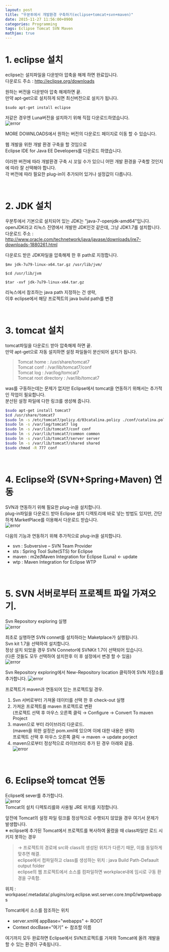 ```yaml
---
layout: post
title: "우분투에서 개발환경 구축하기(eclipse+tomcat+svn+maven)"
date: 2015-11-27 11:56:00+0900
categories: Programming
tags: Eclipse Tomcat SVN Maven
mathjax: true
---
```


# 1. eclipse 설치  
eclipse는 설치파일을 다운받아 압축을 해제 하면 완료입니다.  
다운로드 주소 : http://eclipse.org/downloads  

원하는 버전을 다운받아 압축 해제하면 끝.  
만약 apt-get으로 설치하게  되면 최신버전으로 설치가 됩니다.  
```shell
$sudo apt-get install eclipse
```

저같은 경우엔 Luna버전을 설치하기 위해 직접 다운로드하였습니다.  
![error](/resource/20151127/20151127-eclipse-install-1.png)

MORE DOWNLOADS에서 원하는 버전의 다운로드 페이지로 이동 할 수 있습니다.


웹 개발을 위한 개발 환경 구축을 할 것임으로  
Eclipse IDE for Java EE Developers를 다운로드 하였습니다.  

이러한 버전에 따라 개발환경 구축 시 꼬일 수가 있으니 어떤 개발 환경을 구축할 것인지에 따라 잘 선택해야 합니다.  
각 버전에 따라 필요한 plug-in이 추가되어 있거나 설정값이 다릅니다. 

<br>

# 2. JDK 설치  
우분투에서 기본으로 설치되어 있는 JDK는 "java-7-openjdk-amd64"입니다.  
openJDK라고 리눅스 진영에서 개발한 JDK인것 같은데, 그냥 JDK1.7를 설치합니다.  
다운로드 주소 : http://www.oracle.com/technetwork/java/javase/downloads/jre7-downloads-1880261.html  

다운로드 받은 JDK파일을 압축해제 한 후 path로 지정합니다.

```sehll
$mv jdk-7u79-linux-x64.tar.gz /usr/lib/jvm/

$cd /usr/lib/jvm

$tar -xvf jdk-7u79-linux-x64.tar.gz
```
리눅스에서 참조하는 java path 지정하는 건 생략,  
이후 eclipse에서 해당 프로젝트의 java bulid path를 변경

<br>

# 3. tomcat 설치  
tomcat파일을 다운로드 받아 압축해제 하면 끝.  
만약 apt-get으로 자동 설치하면 설정 파일들이 분산되어 설치가 됩니다.  
> Tomcat home : /usr/share/tomcat7  
Tomcat conf : /var/lib/tomcat7/conf  
Tomcat log : /var/log/tomcat7  
Tomcat root directory : /var/lib/tomcat7  

was를 구동하는데는 문제가 없지만 Eclipse에서 tomcat을 연동하기 위해서는 추가적인 작업이 필요합니다.  
분산된 설정 파일에 다한 링크를 생성해 줍니다.  

```bash
$sudo apt-get install tomcat7
$cd /usr/share/tomcat7
$sudo ln -s /etc/tomcat7/policy.d/03catalina.policy ./conf/catalina.policy
$sudo ln -s /var/log/tomcat7 log
$sudo ln -s /var/lib/tomcat7/conf conf
$sudo ln -s /var/lib/tomcat7/common common
$sudo ln -s /var/lib/tomcat7/server server
$sudo ln -s /var/lib/tomcat7/shared shared
$sudo chmod -R 777 conf
```

<br>

# 4. Eclipse와 (SVN+Spring+Maven) 연동  
SVN과 연동하기 위해 필요한 plug-in을 설치합니다.  
plug-in파일을 다운로드 받아 Eclipse 설치 디렉토리에 바로 넣는 방법도 있지만, 간단하게 MarketPlace를 이용해서 다운로드 받습니다.    
![error](/resource/20151127/20151127-eclipse-install-2.png)

다음의 기능과 연동하기 위해 추가적으로 plug-in을 설치합니다.  

- svn : Subversive – SVN Team Provider
- sts : Spring Tool Suite(STS) for Eclipse 
- maven :  m2e(Maven Integration for Eclipse (Luna) ← update
- wtp : Maven Integration for Eclipse WTP

<br>

# 5. SVN 서버로부터 프로젝트 파일 가져오기.  
Svn Repository exploring 실행  
![error](/resource/20151127/20151127-eclipse-install-3.png)

최초로 실행하면 SVN connet를 설치하라는 Maketplace가 실행됩니다.  
Svn kit 1.7을 선택하여 설치합니다.  
정상 설치 되었을 경우 SVN Connetor에 SVNKit 1.7이 선택되어 있습니다.  
(다른 것들도 모두 선택하여 설치한후 이 후 설정에서 변경 할 수 있음)  
![error](/resource/20151127/20151127-eclipse-install-4.png)


Svn Repository exploring에서 New-Repository location 클릭하여 SVN 저장소를 추가합니다.
![error](/resource/20151127/20151127-eclipse-install-5.png)  


프로젝트가 maven과 연동되어 있는 프로젝트일 경우.

> 
1) Svn 서버로부터 가져올 데이터를 선택 한 후 check-out 실행  
2) 가져온 프로젝트를 maven 프로젝트로 변환  
(프로젝트 선택 후 마우스 오른쪽 클릭 → Configure → Convert To maven Project
3) maven으로 부터 라이브러리 다운로드.  
    (maven을 위한 설정은 pom.xml에 있으며 이에 대한 내용은 생략)  
    프로젝트 선택 후 마우스 오른쪽 클릭 → maven → update porject  
4) maven으로부터 정상적으로 라이브러리 추가 된 경우 아래와 같음.  
![error](/resource/20151127/20151127-eclipse-install-6.png)

<br>

# 6. Eclipse와 tomcat 연동  
Eclipse에 sever를 추가합니다.  
![error](/resource/20151127/20151127-eclipse-install-7.png)  
Tomcat의 설치 디렉토리를와 사용될 JRE 위치를 지정합니다.  

앞전에 Tomcat의 설정 파일 링크를 정상적으로 수행되지 않았을 경우 여기서 문제가 발생합니다.  
※ eclipse에 추가된 Tomcat에서 프로젝트를 복사하여 올렸을 때 class파일만 로드 시키지 못하는 경우  
> → 프로젝트의 경로에 src와 class의 생성된 위치가 다른기 때문, 이를 동일하게 맞추면 해결.  
eclipse에서 컴파일하고 class를 생성하는 위치 : java Build Path-Defaault output folder  
eclipse의 웹 프로젝트에서 소스를 컴파일하면 workplace내에 임시로 구동 환경을 구축함. 

위치 : workpase/.metadata/.plugins/org.eclipse.wst.server.core.tmp0/wtpwebapps

Tomcat에서 소스를 참조하는 위치 
- server.xml에 appBase="webapps" ← ROOT  
- Context docBase=”여기” ← 참조할 이름


여기까지 모두 완료하면 Eclipse에서 SVN프로젝트를 가져와 Tomcat에 올려 개발을 할 수 있는 환경이 구축됩니다..